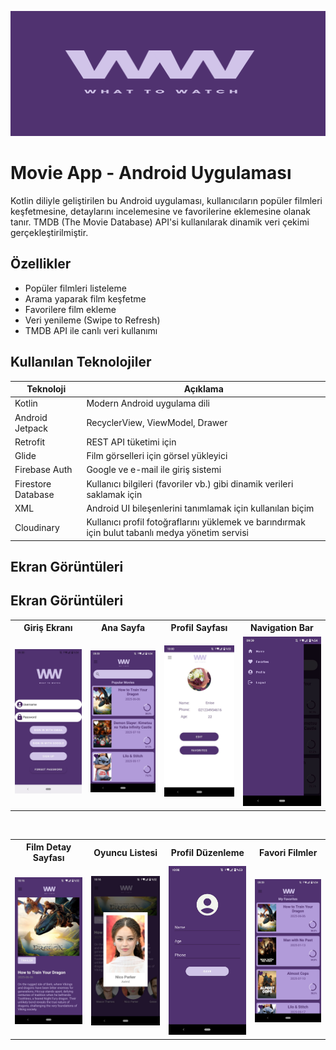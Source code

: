 <p align="center">
  <img src="screenshots/logo_mor.png" alt="Movie App Banner" width="100%" height="200"/>
</p>



# Movie App - Android Uygulaması

Kotlin diliyle geliştirilen bu Android uygulaması, kullanıcıların popüler filmleri keşfetmesine, detaylarını incelemesine ve favorilerine eklemesine olanak tanır. TMDB (The Movie Database) API'si kullanılarak dinamik veri çekimi gerçekleştirilmiştir.

## Özellikler
- Popüler filmleri listeleme
- Arama yaparak film keşfetme
- Favorilere film ekleme
- Veri yenileme (Swipe to Refresh)
- TMDB API ile canlı veri kullanımı


## Kullanılan Teknolojiler

| Teknoloji        | Açıklama                          |
|------------------|-----------------------------------|
| Kotlin           | Modern Android uygulama dili      |
| Android Jetpack  | RecyclerView, ViewModel, Drawer   |
| Retrofit         | REST API tüketimi için            |
| Glide            | Film görselleri için görsel yükleyici |
| Firebase Auth    | Google ve e-mail ile giriş sistemi |
| Firestore Database | 	Kullanıcı bilgileri (favoriler vb.) gibi dinamik verileri saklamak için |
| XML              | Android UI bileşenlerini tanımlamak için kullanılan biçim |
| Cloudinary       | 	Kullanıcı profil fotoğraflarını yüklemek ve barındırmak için bulut tabanlı medya yönetim servisi|



## Ekran Görüntüleri

<h2>Ekran Görüntüleri</h2>

<table>
  <tr>
    <th>Giriş Ekranı</th>
    <th>Ana Sayfa</th>
    <th>Profil Sayfası</th>
    <th>Navigation Bar</th>
  </tr>
  <tr>
    <td><img src="screenshots/login.jpeg" width="200"/></td>
    <td><img src="screenshots/home.jpeg" width="200"/></td>
    <td><img src="screenshots/profile.jpeg" width="200"/></td>
    <td><img src="screenshots/navbar.jpeg" width="200"/></td>
  </tr>
</table>

<br/>

<table>
  <tr>
    <th>Film Detay Sayfası</th>
    <th>Oyuncu Listesi</th>
    <th>Profil Düzenleme</th>
    <th>Favori Filmler</th>
  </tr>
  <tr>
    <td><img src="screenshots/filmdetail.jpeg" width="200"/></td>
    <td><img src="screenshots/cast.jpeg" width="200"/></td>
    <td><img src="screenshots/editprofile.jpeg" width="200"/></td>
    <td><img src="screenshots/favorites.jpeg" width="200"/></td>
  </tr>
</table>




